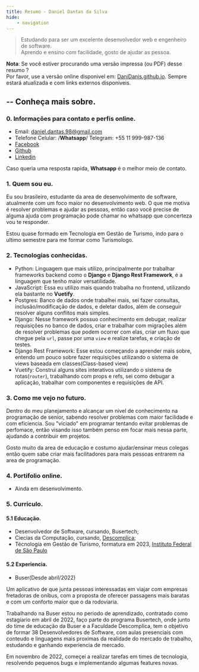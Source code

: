 ```yaml
---
title: Resumo - Daniel Dantas da Silva
hide:  
    - navigation
---
```


> Estudando para ser um excelente desenvolvedor web e engenheiro de software.<br>
> Aprendo e ensino com facilidade, gosto de ajudar as pessoa.

**Nota**: Se você estiver procurando uma versão impressa (ou PDF) desse resumo ?<br>
Por favor, use a versão online disponivel em: [DaniDanis.github.io](https://DaniDanis.github.io). Sempre estará atualizada e com links externos disponiveis.


## -- Conheça mais sobre.

### 0. Informações para contato e perfis online.

* Email: daniel.dantas.98@gmail.com
* Telefone Celular: /**Whatsapp**/ Telegram: +55 11 999-987-136
* [Facebook](https://www.facebook.com/daniel.dantas.18/)
* [Github](https://github.com/DaniDanis)
* [Linkedin](https://www.linkedin.com/in/daniel-d-89b786106/)

Caso queria uma resposta rapida, **Whatsapp** é o melhor meio de contato.

### 1. Quem sou eu.

Eu sou brasileiro, estudante da area de desenvolvimento de software, atualmente com um foco maior no desenvolvimento web.
O que me motiva é resolver problemas e ajudar as pessoas, então caso você precise de alguma ajuda com programação pode chamar no whatsapp que concerteza vou te responder.

Estou quase formado em Tecnologia em Gestão de Turismo, indo para o ultimo semestre para me formar como Turismologo.


### 2. Tecnologias conhecidas.

* Python: Linguagem que mais utilizo, principalmente por trabalhar frameworks backend como o **Django** e **Django Rest Framework**, é a linguagem que tenho maior versatilidade.
* JavaScript: Essa eu utilizo mais quando trabalha no frontend, utilizando ela bastante no **Vuetify**.
* Postgres: Banco de dados onde trabalhei mais, sei fazer consultas, inclusão/modificação de dados, e deletar dados, além de conseguir resolver alguns conflitos mais simples.
* Django: Nesse framework possuo conhecimento em debugar, realizar requisições no banco de dados, criar e trabalhar com migrações além de resolver problemas que podem ocorrer com elas, criar um fluxo que chegue pela `url`, passe por uma `view` e realize tarefas, e criação de testes.
* Django Rest Framework: Esse estou começando a aprender mais sobre, entendo um pouco sobre fazer requisições utilizando o sistema de views baseada em classes(Class-based view)
* Vuetify: Construi alguns sites interativos utilizando o sistema de rotas(`router`), trabalhando com props e refs, sei como debugar a aplicação, trabalhar com componentes e requisições de API.


### 3. Como me vejo no futuro.

Dentro do meu planejamento e alcançar um nivel de conhecimento na programação de senior, sabendo resolver problemas com maior facilidade e com eficiencia.
Sou "viciado" em programar tentando evitar problemas de perfomace, então visando isso também penso em focar mais nessa parte, ajudando a contribuir em projetos.

Gosto muito da area de educação e costumo ajudar/ensinar meus colegas então quem sabe criar mais facilitadores para mais pessoas entrarem na area de programação.


### 4. Portifolio online.

* Ainda em desenvolvimento.


### 5. Curriculo.

#### 5.1 Educação.

* Desenvolvedor de Software, cursando, Busertech;
* Ciecias da Computação, cursando, [Descomplica](https://descomplica.com.br/);
* Técnologia em Gestão de Turismo, formatura em 2023, [Instituto Federal de São Paulo](https://spo.ifsp.edu.br/)

#### 5.2 Experiencia.

* Buser(Desde abril/2022)

Um aplicativo de que junta pessoas interessadas em viajar com empresas fretadoras de onibus, com a proposta de oferecer passagens mais baratas e com um conforto maior que o da rodoviaria.

Trabalhando na Buser estou no periodo de aprendizado, contratado como estagiario em abril de 2022, faço parte do programa Busertech, onde junto do time de educação da Buser e a Faculdade Descomplica, tem o objetivo de formar 38 Desenvolvedores de Software, com aulas presenciais com conteudo e linguagens mais proximas da realidade do mercado de trabalho, estudando e ganhando experiencia de mercado.

Em novembro de 2022, começei a realizar tarefas em times de tecnologia, resolvendo pequenos bugs e implementando algumas features novas.


